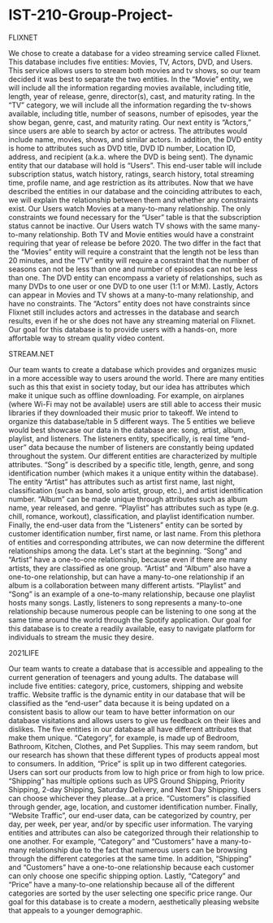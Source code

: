 # IST-210-Group-Project-

FLIXNET

We chose to create a database for a video streaming service called Flixnet. This database includes five entities: Movies, TV, Actors, DVD, and Users. This service allows users to stream both movies and tv shows, so our team decided it was best to separate the two entities. In the “Movie” entity, we will include all the information regarding movies available, including title, length, year of release, genre, director(s), cast, and maturity rating. In the “TV” category, we will include all the information regarding the tv-shows available, including title, number of seasons, number of episodes, year the show began, genre, cast, and maturity rating. Our next entity is “Actors,” since users are able to search by actor or actress. The attributes would include name, movies, shows, and similar actors. In addition, the DVD entity is home to attributes such as DVD title, DVD ID number, Location ID, address, and recipient (a.k.a. where the DVD is being sent). The dynamic entity that our database will hold is “Users”. This end-user table will include subscription status, watch history, ratings, search history, total streaming time, profile name, and age restriction as its attributes.
Now that we have described the entities in our database and the coinciding attributes to each, we will explain the relationship between them and whether any constraints exist. Our Users watch Movies at a many-to-many relationship. The only constraints we found necessary for the “User” table is that the subscription status cannot be inactive. Our Users watch TV shows with the same many-to-many relationship. Both TV and Movie entities would have a constraint requiring that year of release be before 2020. The two differ in the fact that the “Movies” entity will require a constraint that the length not be less than 20 minutes, and the “TV” entity will require a constraint that the number of seasons can not be less than one and number of episodes can not be less than one. The DVD entity can encompass a variety of relationships, such as many DVDs to one user or one DVD to one user (1:1 or M:M).  Lastly, Actors can appear in Movies and TV shows at a many-to-many relationship, and have no constraints. The “Actors” entity does not have constraints since Flixnet still includes actors and actresses in the database and search results, even if he or she does not have any streaming material on Flixnet. 
Our goal for this database is to provide users with a hands-on, more affortable way to stream quality video content. 

 STREAM.NET

Our team wants to create a database which provides and organizes music in a more accessible way to users around the world. There are many entities such as this that exist in society today, but our idea has attributes which make it unique such as offline downloading. For example, on airplanes (where Wi-Fi may not be available) users are still able to access their music libraries if they downloaded their music prior to takeoff. We intend to organize this database/table in 5 different ways. The 5 entities we believe would best showcase our data in the database are: song, artist, album, playlist, and listeners. The listeners entity, specifically, is real time “end-user” data because the number of listeners are constantly being updated throughout the system. Our different entities are characterized by multiple attributes. “Song” is described by a specific title, length, genre, and song identification number (which makes it a unique entity within the database). The entity “Artist” has attributes such as artist first name, last night, classification (such as band, solo artist, group, etc.), and artist identification number. “Album” can be made unique through attributes such as album name, year released, and genre. “Playlist” has attributes such as type (e.g. chill, romance, workout), classification, and playlist identification number. Finally, the end-user data from the “Listeners” entity can be sorted by customer identification number, first name, or last name. 
From this plethora of entities and corresponding attributes, we can now determine the different relationships among the data. Let's start at the beginning. “Song” and “Artist” have a one-to-one relationship, because even if there are many artists, they are classified as one group. “Artist” and “Album” also have a one-to-one relationship, but can have a many-to-one relationship if an album is a collaboration between many different artists. “Playlist” and “Song” is an example of a one-to-many relationship, because one playlist hosts many songs. Lastly, listeners to song represents a many-to-one relationship because numerous people can be listening to one song at the same time around the world through the Spotify application. 
Our goal for this database is to create a readily available, easy to navigate platform for individuals to stream the music they desire.

2021LIFE

Our team wants to create a database that is accessible and appealing to the current generation of teenagers and young adults. The database will include five entities: category, price, customers, shipping and website traffic. Website traffic is the dynamic entity in our database that will be classified as the “end-user” data because it is being updated on a consistent basis to allow our team to have better information on our database visitations and allows users to give us feedback on their likes and dislikes. The five entities in our database all have different attributes that make them unique. “Category”, for example, is made up of Bedroom, Bathroom, Kitchen, Clothes, and Pet Supplies. This may seem random, but our research has shown that these different types of products appeal most to consumers. In addition, “Price” is split up in two different categories. Users can sort our products from low to high price or from high to low price. “Shipping” has multiple options such as UPS Ground Shipping, Priority Shipping, 2-day Shipping, Saturday Delivery, and Next Day Shipping. Users can choose whichever they please...at a price. “Customers” is classified through gender, age, location, and customer identification number. Finally, “Website Traffic”, our end-user data, can be categorized by country, per day, per week, per year, and/or by specific user information.
The varying entities and attributes can also be categorized through their relationship to one another. For example, “Category” and “Customers” have a many-to-many relationship due to the fact that numerous users can be browsing through the different categories at the same time. In addition, “Shipping” and “Customers” have a one-to-one relationship because each customer can only choose one specific shipping option. Lastly, “Category” and “Price” have a many-to-one relationship because all of the different categories are sorted by the user selecting one specific price range.
Our goal for this database is to create a modern, aesthetically pleasing website that appeals to a younger demographic. 



